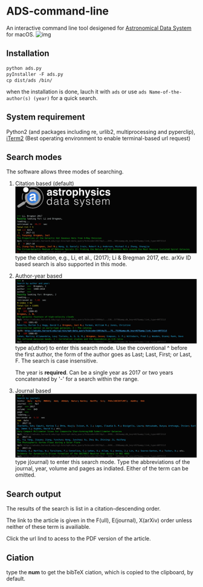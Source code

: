 # ADS-command-line
An interactive command line tool desigened for [Astronomical Data System](http://www.adsabs.harvard.edu) for macOS.
![img](http://adsabs.github.io/img/bbb_assets/ads_logo_full_light_background.svg)
## Installation
```
python ads.py
pyInstaller -F ads.py
cp dist/ads /bin/
```
when the installation is done, lauch it with
`
ads
`
or use
`
ads Name-of-the-author(s) (year)
`
for a quick search.

## System requirement
Python2 (and packages including re, urlib2, multiprocessing and pyperclip), [iTerm2](http://www.iterm2.com) (Best operating environment to enable terminal-based url request)

## Search modes
The software allows three modes of searching.
1. Citation based (default)
![img](https://github.com/LiYunyang/ADS-command-line/blob/master/cmod.png)
   type the citation, e.g., Li, et al., (2017); Li & Bregman 2017, etc.
   arXiv ID based search is also supported in this mode.
2. Author-year based
    ![img](https://github.com/LiYunyang/ADS-command-line/blob/master/amod.png)
   type a(uthor) to enter this search mode. 
   Use the coventional ^ before the first author, the form of the author goes as Last; Last, First; or Last, F. The search is case insensitive.
   
   The year is **required**. Can be a single year as 2017 or two years concatenated by '-' for a search within the range.
3. Journal based
![img](https://github.com/LiYunyang/ADS-command-line/blob/master/jmode.png)
   type j(ournal) to enter this search mode.
   Type the abbreviations of the journal, year, volume and pages as indiated. Either of the term can be omitted.
   
## Search output
The results of the search is list in a citation-descending order. 

The link to the article is given in the F(ull), E(journal), X(arXiv) order unless neither of these term is availiable.

Click the url lind to acess to the PDF version of the article.

## Ciation
type the **num** to get the bibTeX ciation, which is copied to the clipboard, by default.
